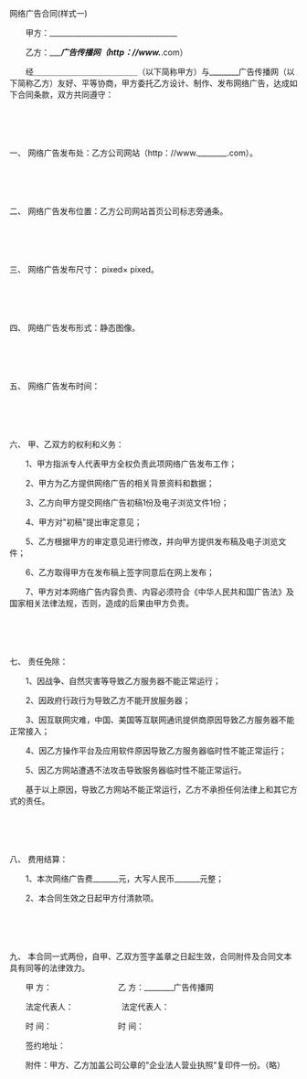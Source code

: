 



网络广告合同(样式一)



 

　　甲方：___________________________________

　　乙方：________广告传播网（http：//www._____.com）　　

　　经＿＿＿＿＿＿＿＿＿＿＿＿＿（以下简称甲方）与________广告传播网（以下简称乙方）友好、平等协商，甲方委托乙方设计、制作、发布网络广告，达成如下合同条款，双方共同遵守：

　　

　　

一、
网络广告发布处：乙方公司网站（http：//www.________.com）。

　　

　　

二、
网络广告发布位置：乙方公司网站首页公司标志旁通条。

　　

　　

三、
网络广告发布尺寸： pixed× pixed。

　　

　　

四、
网络广告发布形式：静态图像。

　　

　　

五、
网络广告发布时间：

　　

　　

六、
甲、乙双方的权利和义务：

　　1、甲方指派专人代表甲方全权负责此项网络广告发布工作；

　　2、甲方为乙方提供网络广告的相关背景资料和数据；

　　3、乙方向甲方提交网络广告初稿1份及电子浏览文件1份；

　　4、甲方对"初稿"提出审定意见；

　　5、乙方根据甲方的审定意见进行修改，并向甲方提供发布稿及电子浏览文件；

　　6、乙方取得甲方在发布稿上签字同意后在网上发布；

　　7、甲方对本网络广告内容负责、内容必须符合《中华人民共和国广告法》及国家相关法律法规，否则，造成的后果由甲方负责。

　　

　　

七、
责任免除：

　　1、因战争、自然灾害等导致乙方服务器不能正常运行；

　　2、因政府行政行为导致乙方不能开放服务器；

　　3、因互联网灾难，中国、美国等互联网通讯提供商原因导致乙方服务器不能正常接入；

　　4、因乙方操作平台及应用软件原因导致乙方服务器临时性不能正常运行；

　　5、因乙方网站遭遇不法攻击导致服务器临时性不能正常运行。

　　基于以上原因，导致乙方网站不能正常运行，乙方不承担任何法律上和其它方式的责任。

　　

　　

八、
费用结算：

　　1、本次网络广告费_______元，大写人民币_______元整；

　　2、本合同生效之日起甲方付清款项。

　　

　　

九、
本合同一式两份，自甲、乙双方签字盖章之日起生效，合同附件及合同文本具有同等的法律效力。　　

　　甲 方：　　　　　　　　 乙 方：________广告传播网

　　法定代表人：　　　　　　法定代表人：

　　时 间：　　　　　　　　 时 间：

　　签约地址：　　

　　附件：甲方、乙方加盖公司公章的"企业法人营业执照"复印件一份。（略）

　　